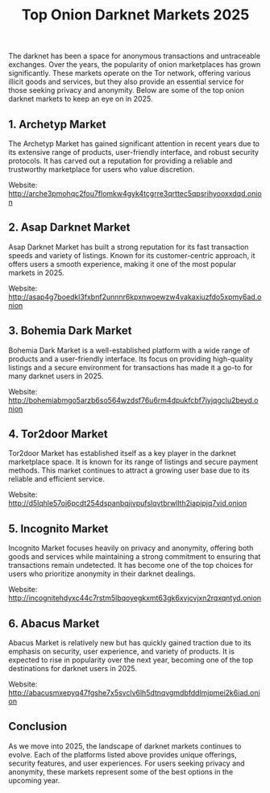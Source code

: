 <body>
    <header>
        <h1>Top Onion Darknet Markets 2025</h1>
    </header>
    <section>
        <p>The darknet has been a space for anonymous transactions and untraceable exchanges. Over the years, the popularity of onion marketplaces has grown significantly. These markets operate on the Tor network, offering various illicit goods and services, but they also provide an essential service for those seeking privacy and anonymity. Below are some of the top onion darknet markets to keep an eye on in 2025.</p>
    </section>
    <section>
        <h2>1. Archetyp Market</h2>
        <p>The Archetyp Market has gained significant attention in recent years due to its extensive range of products, user-friendly interface, and robust security protocols. It has carved out a reputation for providing a reliable and trustworthy marketplace for users who value discretion.</p>
        <p>Website: <a href="http://arche3pmohqc2fou7flomkw4gyk4tcgrre3qrttec5qpsrihyooxxdqd.onion" target="_blank">http://arche3pmohqc2fou7flomkw4gyk4tcgrre3qrttec5qpsrihyooxxdqd.onion</a></p>
    </section>
    <section>
        <h2>2. Asap Darknet Market</h2>
        <p>Asap Darknet Market has built a strong reputation for its fast transaction speeds and variety of listings. Known for its customer-centric approach, it offers users a smooth experience, making it one of the most popular markets in 2025.</p>
        <p>Website: <a href="http://asap4g7boedkl3fxbnf2unnnr6kpxnwoewzw4vakaxiuzfdo5xpmy6ad.onion" target="_blank">http://asap4g7boedkl3fxbnf2unnnr6kpxnwoewzw4vakaxiuzfdo5xpmy6ad.onion</a></p>
    </section>
    <section>
        <h2>3. Bohemia Dark Market</h2>
        <p>Bohemia Dark Market is a well-established platform with a wide range of products and a user-friendly interface. Its focus on providing high-quality listings and a secure environment for transactions has made it a go-to for many darknet users in 2025.</p>
        <p>Website: <a href="http://bohemiabmgo5arzb6so564wzdsf76u6rm4dpukfcbf7jyjqgclu2beyd.onion" target="_blank">http://bohemiabmgo5arzb6so564wzdsf76u6rm4dpukfcbf7jyjqgclu2beyd.onion</a></p>
    </section>
    <section>
        <h2>4. Tor2door Market</h2>
        <p>Tor2door Market has established itself as a key player in the darknet marketplace space. It is known for its range of listings and secure payment methods. This market continues to attract a growing user base due to its reliable and efficient service.</p>
        <p>Website: <a href="http://d5lqhle57oi6pcdt254dspanbqjivpufslqvtbrwllth2iapipjq7vid.onion" target="_blank">http://d5lqhle57oi6pcdt254dspanbqjivpufslqvtbrwllth2iapipjq7vid.onion</a></p>
    </section>
    <section>
        <h2>5. Incognito Market</h2>
        <p>Incognito Market focuses heavily on privacy and anonymity, offering both goods and services while maintaining a strong commitment to ensuring that transactions remain undetected. It has become one of the top choices for users who prioritize anonymity in their darknet dealings.</p>
        <p>Website: <a href="http://incognitehdyxc44c7rstm5lbqoyegkxmt63gk6xvjcvjxn2rqxqntyd.onion" target="_blank">http://incognitehdyxc44c7rstm5lbqoyegkxmt63gk6xvjcvjxn2rqxqntyd.onion</a></p>
    </section>
    <section>
        <h2>6. Abacus Market</h2>
        <p>Abacus Market is relatively new but has quickly gained traction due to its emphasis on security, user experience, and variety of products. It is expected to rise in popularity over the next year, becoming one of the top destinations for darknet users in 2025.</p>
        <p>Website: <a href="http://abacusmxepyq47fgshe7x5svclv6lh5dtnqvgmdbfddlmjpmei2k6iad.onion" target="_blank">http://abacusmxepyq47fgshe7x5svclv6lh5dtnqvgmdbfddlmjpmei2k6iad.onion</a></p>
    </section>
    <section>
        <h2>Conclusion</h2>
        <p>As we move into 2025, the landscape of darknet markets continues to evolve. Each of the platforms listed above provides unique offerings, security features, and user experiences. For users seeking privacy and anonymity, these markets represent some of the best options in the upcoming year.</p>
    </section>
</body>
